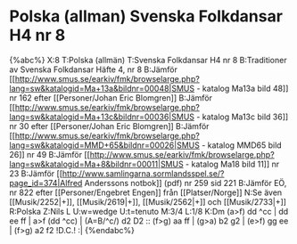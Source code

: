 # Polska (allman) Svenska Folkdansar H4 nr 8

{%abc%}
X:8
T:Polska (allmän)
T:Svenska Folkdansar H4 nr 8
B:Traditioner av Svenska Folkdansar Häfte 4, nr 8
B:Jämför [[http://www.smus.se/earkiv/fmk/browselarge.php?lang=sw&katalogid=Ma+13a&bildnr=00048|SMUS - katalog Ma13a bild 48]] nr 162 efter [[Personer/Johan Eric Blomgren]]
B:Jämför [[http://www.smus.se/earkiv/fmk/browselarge.php?lang=sw&katalogid=Ma+13c&bildnr=00036|SMUS - katalog Ma13c bild 36]] nr 30 efter [[Personer/Johan Eric Blomgren]]
B:Jämför [[http://www.smus.se/earkiv/fmk/browselarge.php?lang=sw&katalogid=MMD+65&bildnr=00026|SMUS - katalog MMD65 bild 26]] nr 49
B:Jämför [[http://www.smus.se/earkiv/fmk/browselarge.php?lang=sw&katalogid=Ma+8&bildnr=00011|SMUS - katalog Ma18 bild 11]] nr 23
B:Jämför [[http://www.samlingarna.sormlandsspel.se/?page_id=374|Alfred Anderssons notbok]] (pdf) nr 259 sid 221
B:Jämför EÖ, nr 822 efter [[Personer/Engebret Engen]] från [[Platser/Norge]]
N:Se även [[Musik/2252|+]], [[Musik/2619|+]], [[Musik/2562|+]] och [[Musik/2733|+]]
R:Polska
Z:Nils L
U:w=wedge
U:t=tenuto
M:3/4
L:1/8
K:Dm
(a>f) dd ^cc | dd ee ff | a>f (dd ^cc) | (A=B/^c/) d2 D2 ::
(f>g) aa ff | (g>a) b2 g2 | (e>f) gg ee | (f>g) a2 f2 !D.C.! :|
{%endabc%}
